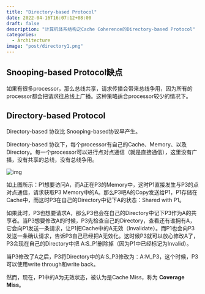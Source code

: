 ```yaml
---
title: "Directory-based Protocol"
date: 2022-04-16T16:07:12+08:00
draft: false
description: "计算机体系结构之Cache Coherence的Directory-based Protocol"
categories:
  - Architecture
image: "post/directory1.png"
---
```


## Snooping-based Protocol缺点

如果有很多processor，那么总线共享，请求传播会带来总线争用，因为所有的processor都会把请求往总线上广播。这种策略适合processor较少的情况下。

## Directory-based Protocol

 Directory-based 协议比 Snooping-based协议早产生。

 Directory-based 协议下，每个processor有自己的Cache、Memory、以及Directory。每一个processor可以进行点对点通信（就是直接通信），这里没有广播，没有共享的总线，没有总线争用。



![img](post/directory2.png)



如上图所示：P1想要访问A，而A正在P3的Memory中，这时P1直接发生与P3的点对点通信，请求获取P3 Memory中的A。那么P3吧A的Copy发送给P1，P1存储在Cache中，而这时P3在自己的Directory中记下A的状态：Shared with P1。



 如果此时，P3也想要请求A，那么P3也会在自己的Directory中记下P3作为A的共享者。当P3想要修改A的时候，P3先检查自己的Directory，查看还有谁拥有A，它会向P1发送一条请求，让P1把Cache中的A无效（Invalidate）。而P1也会向P3发送一条确认请求，告诉P3自己已经把A无效化。这时候P3就可以放心修改A了，P3会现在自己的Directory中把 A:S_P1删除掉（因为P1中已经标记为Invalid）。 



当P3修改了A之后，P3将Directory中的A:S_P3修改为：A:M_P3，这个时候，P3可以使用write through和write back。 



然而，现在，P1中的A为无效状态，被认为是Cache Miss，称为 **Coverage Miss**。